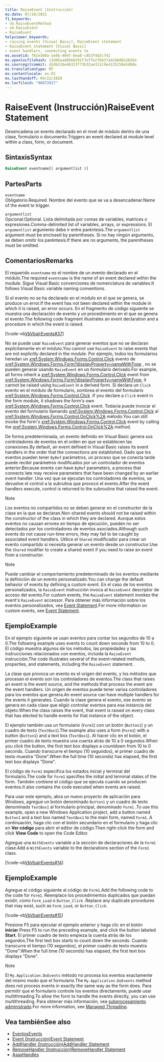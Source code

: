 ```yaml
---
title: RaiseEvent (Instrucción)
ms.date: 07/20/2015
f1_keywords:
- vb.RaiseEventMethod
- vb.RaiseEvent
- RaiseEvent
helpviewer_keywords:
- raising events [Visual Basic], RaiseEvent statement
- RaiseEvent statement [Visual Basic]
- event handlers, connecting events to
ms.assetid: f82e380a-1e6b-4047-bea8-c853f4d2c742
ms.openlocfilehash: 13d86aad8b68391f7effe2f6637adc68d8a3b59a
ms.sourcegitcommit: d2db216e46323f73b32ae312c9e4135258e5d68e
ms.translationtype: MT
ms.contentlocale: es-ES
ms.lasthandoff: 09/22/2020
ms.locfileid: "90872017"
---
```

# <a name="raiseevent-statement"></a><span data-ttu-id="5c901-102">RaiseEvent (Instrucción)</span><span class="sxs-lookup"><span data-stu-id="5c901-102">RaiseEvent Statement</span></span>

<span data-ttu-id="5c901-103">Desencadena un evento declarado en el nivel de módulo dentro de una clase, formulario o documento.</span><span class="sxs-lookup"><span data-stu-id="5c901-103">Triggers an event declared at module level within a class, form, or document.</span></span>  
  
## <a name="syntax"></a><span data-ttu-id="5c901-104">Sintaxis</span><span class="sxs-lookup"><span data-stu-id="5c901-104">Syntax</span></span>  
  
```vb  
RaiseEvent eventname[( argumentlist )]  
```  
  
## <a name="parts"></a><span data-ttu-id="5c901-105">Partes</span><span class="sxs-lookup"><span data-stu-id="5c901-105">Parts</span></span>  

 `eventname`  
 <span data-ttu-id="5c901-106">Obligatorio.</span><span class="sxs-lookup"><span data-stu-id="5c901-106">Required.</span></span> <span data-ttu-id="5c901-107">Nombre del evento que se va a desencadenar.</span><span class="sxs-lookup"><span data-stu-id="5c901-107">Name of the event to trigger.</span></span>  
  
 `argumentlist`  
 <span data-ttu-id="5c901-108">Opcional.</span><span class="sxs-lookup"><span data-stu-id="5c901-108">Optional.</span></span> <span data-ttu-id="5c901-109">Lista delimitada por comas de variables, matrices o expresiones.</span><span class="sxs-lookup"><span data-stu-id="5c901-109">Comma-delimited list of variables, arrays, or expressions.</span></span> <span data-ttu-id="5c901-110">El `argumentlist` argumento debe ir entre paréntesis.</span><span class="sxs-lookup"><span data-stu-id="5c901-110">The `argumentlist` argument must be enclosed by parentheses.</span></span> <span data-ttu-id="5c901-111">Si no hay ningún argumento, se deben omitir los paréntesis.</span><span class="sxs-lookup"><span data-stu-id="5c901-111">If there are no arguments, the parentheses must be omitted.</span></span>  
  
## <a name="remarks"></a><span data-ttu-id="5c901-112">Comentarios</span><span class="sxs-lookup"><span data-stu-id="5c901-112">Remarks</span></span>  

 <span data-ttu-id="5c901-113">El requerido `eventname` es el nombre de un evento declarado en el módulo.</span><span class="sxs-lookup"><span data-stu-id="5c901-113">The required `eventname` is the name of an event declared within the module.</span></span> <span data-ttu-id="5c901-114">Sigue Visual Basic convenciones de nomenclatura de variables.</span><span class="sxs-lookup"><span data-stu-id="5c901-114">It follows Visual Basic variable naming conventions.</span></span>  
  
 <span data-ttu-id="5c901-115">Si el evento no se ha declarado en el módulo en el que se genera, se produce un error.</span><span class="sxs-lookup"><span data-stu-id="5c901-115">If the event has not been declared within the module in which it is raised, an error occurs.</span></span> <span data-ttu-id="5c901-116">En el fragmento de código siguiente se muestra una declaración de evento y un procedimiento en el que se genera el evento.</span><span class="sxs-lookup"><span data-stu-id="5c901-116">The following code fragment illustrates an event declaration and a procedure in which the event is raised.</span></span>  
  
 [!code-vb[VbVbalrEvents#37](~/samples/snippets/visualbasic/VS_Snippets_VBCSharp/VbVbalrEvents/VB/Class1.vb#37)]  
  
 <span data-ttu-id="5c901-117">No se puede usar `RaiseEvent` para generar eventos que no se declaran explícitamente en el módulo.</span><span class="sxs-lookup"><span data-stu-id="5c901-117">You cannot use `RaiseEvent` to raise events that are not explicitly declared in the module.</span></span> <span data-ttu-id="5c901-118">Por ejemplo, todos los formularios heredan un <xref:System.Windows.Forms.Control.Click> evento de <xref:System.Windows.Forms.Form?displayProperty=nameWithType> , no se pueden generar usando `RaiseEvent` en un formulario derivado.</span><span class="sxs-lookup"><span data-stu-id="5c901-118">For example, all forms inherit a <xref:System.Windows.Forms.Control.Click> event from <xref:System.Windows.Forms.Form?displayProperty=nameWithType>, it cannot be raised using `RaiseEvent` in a derived form.</span></span> <span data-ttu-id="5c901-119">Si declara un `Click` evento en el módulo de formulario, sombrea el evento del formulario <xref:System.Windows.Forms.Control.Click> .</span><span class="sxs-lookup"><span data-stu-id="5c901-119">If you declare a `Click` event in the form module, it shadows the form's own <xref:System.Windows.Forms.Control.Click> event.</span></span> <span data-ttu-id="5c901-120">Todavía puede invocar el evento del formulario llamando <xref:System.Windows.Forms.Control.Click> al <xref:System.Windows.Forms.Control.OnClick%2A> método.</span><span class="sxs-lookup"><span data-stu-id="5c901-120">You can still invoke the form's <xref:System.Windows.Forms.Control.Click> event by calling the <xref:System.Windows.Forms.Control.OnClick%2A> method.</span></span>  
  
 <span data-ttu-id="5c901-121">De forma predeterminada, un evento definido en Visual Basic genera sus controladores de eventos en el orden en que se establecen las conexiones.</span><span class="sxs-lookup"><span data-stu-id="5c901-121">By default, an event defined in Visual Basic raises its event handlers in the order that the connections are established.</span></span> <span data-ttu-id="5c901-122">Dado que los eventos pueden tener `ByRef` parámetros, un proceso que se conecta tarde puede recibir parámetros modificados por un controlador de eventos anterior.</span><span class="sxs-lookup"><span data-stu-id="5c901-122">Because events can have `ByRef` parameters, a process that connects late may receive parameters that have been changed by an earlier event handler.</span></span> <span data-ttu-id="5c901-123">Una vez que se ejecutan los controladores de eventos, se devuelve el control a la subrutina que provocó el evento.</span><span class="sxs-lookup"><span data-stu-id="5c901-123">After the event handlers execute, control is returned to the subroutine that raised the event.</span></span>  
  
> [!NOTE]
> <span data-ttu-id="5c901-124">Los eventos no compartidos no se deben generar en el constructor de la clase en la que se declaran.</span><span class="sxs-lookup"><span data-stu-id="5c901-124">Non-shared events should not be raised within the constructor of the class in which they are declared.</span></span> <span data-ttu-id="5c901-125">Aunque estos eventos no causan errores en tiempo de ejecución, pueden no ser detectados por los controladores de eventos asociados.</span><span class="sxs-lookup"><span data-stu-id="5c901-125">Although such events do not cause run-time errors, they may fail to be caught by associated event handlers.</span></span> <span data-ttu-id="5c901-126">Utilice el `Shared` modificador para crear un evento compartido si necesita generar un evento desde un constructor.</span><span class="sxs-lookup"><span data-stu-id="5c901-126">Use the `Shared` modifier to create a shared event if you need to raise an event from a constructor.</span></span>  
  
> [!NOTE]
> <span data-ttu-id="5c901-127">Puede cambiar el comportamiento predeterminado de los eventos mediante la definición de un evento personalizado.</span><span class="sxs-lookup"><span data-stu-id="5c901-127">You can change the default behavior of events by defining a custom event.</span></span> <span data-ttu-id="5c901-128">En el caso de los eventos personalizados, la `RaiseEvent` instrucción invoca al `RaiseEvent` descriptor de acceso del evento.</span><span class="sxs-lookup"><span data-stu-id="5c901-128">For custom events, the `RaiseEvent` statement invokes the event's `RaiseEvent` accessor.</span></span> <span data-ttu-id="5c901-129">Para obtener más información sobre los eventos personalizados, vea [Event Statement](event-statement.md).</span><span class="sxs-lookup"><span data-stu-id="5c901-129">For more information on custom events, see [Event Statement](event-statement.md).</span></span>  
  
## <a name="example"></a><span data-ttu-id="5c901-130">Ejemplo</span><span class="sxs-lookup"><span data-stu-id="5c901-130">Example</span></span>  

 <span data-ttu-id="5c901-131">En el ejemplo siguiente se usan eventos para contar los segundos de 10 a 0.</span><span class="sxs-lookup"><span data-stu-id="5c901-131">The following example uses events to count down seconds from 10 to 0.</span></span> <span data-ttu-id="5c901-132">El código muestra algunos de los métodos, las propiedades y las instrucciones relacionados con eventos, incluida la `RaiseEvent` instrucción.</span><span class="sxs-lookup"><span data-stu-id="5c901-132">The code illustrates several of the event-related methods, properties, and statements, including the `RaiseEvent` statement.</span></span>  
  
 <span data-ttu-id="5c901-133">La clase que provoca un evento es el origen del evento, y los métodos que procesan el evento son los controladores de eventos.</span><span class="sxs-lookup"><span data-stu-id="5c901-133">The class that raises an event is the event source, and the methods that process the event are the event handlers.</span></span> <span data-ttu-id="5c901-134">Un origen de eventos puede tener varios controladores para los eventos que genera.</span><span class="sxs-lookup"><span data-stu-id="5c901-134">An event source can have multiple handlers for the events it generates.</span></span> <span data-ttu-id="5c901-135">Cuando la clase genera el evento, ese evento se genera en cada clase que eligió controlar eventos para esa instancia del objeto.</span><span class="sxs-lookup"><span data-stu-id="5c901-135">When the class raises the event, that event is raised on every class that has elected to handle events for that instance of the object.</span></span>  
  
 <span data-ttu-id="5c901-136">El ejemplo también usa un formulario (`Form1`) con un botón (`Button1`) y un cuadro de texto (`TextBox1`).</span><span class="sxs-lookup"><span data-stu-id="5c901-136">The example also uses a form (`Form1`) with a button (`Button1`) and a text box (`TextBox1`).</span></span> <span data-ttu-id="5c901-137">Al hacer clic en el botón, el primer cuadro de texto muestra una cuenta atrás de 10 a 0 segundos.</span><span class="sxs-lookup"><span data-stu-id="5c901-137">When you click the button, the first text box displays a countdown from 10 to 0 seconds.</span></span> <span data-ttu-id="5c901-138">Cuando transcurre el tiempo (10 segundos), el primer cuadro de texto muestra "Done".</span><span class="sxs-lookup"><span data-stu-id="5c901-138">When the full time (10 seconds) has elapsed, the first text box displays "Done".</span></span>  
  
 <span data-ttu-id="5c901-139">El código de `Form1` especifica los estados inicial y terminal del formulario.</span><span class="sxs-lookup"><span data-stu-id="5c901-139">The code for `Form1` specifies the initial and terminal states of the form.</span></span> <span data-ttu-id="5c901-140">También contiene el código que se ejecuta cuando se producen eventos.</span><span class="sxs-lookup"><span data-stu-id="5c901-140">It also contains the code executed when events are raised.</span></span>  
  
 <span data-ttu-id="5c901-141">Para usar este ejemplo, abra un nuevo proyecto de aplicación para Windows, agregue un botón denominado `Button1` y un cuadro de texto denominado `TextBox1` al formulario principal, denominado `Form1` .</span><span class="sxs-lookup"><span data-stu-id="5c901-141">To use this example, open a new Windows Application project, add a button named `Button1` and a text box named `TextBox1` to the main form, named `Form1`.</span></span> <span data-ttu-id="5c901-142">A continuación, haga clic con el botón secundario en el formulario y haga clic en **Ver código** para abrir el editor de código.</span><span class="sxs-lookup"><span data-stu-id="5c901-142">Then right-click the form and click **View Code** to open the Code Editor.</span></span>  
  
 <span data-ttu-id="5c901-143">Agregue una `WithEvents` variable a la sección de declaraciones de la `Form1` clase.</span><span class="sxs-lookup"><span data-stu-id="5c901-143">Add a `WithEvents` variable to the declarations section of the `Form1` class.</span></span>  
  
 [!code-vb[VbVbalrEvents#14](~/samples/snippets/visualbasic/VS_Snippets_VBCSharp/VbVbalrEvents/VB/Class1.vb#14)]  
  
## <a name="example"></a><span data-ttu-id="5c901-144">Ejemplo</span><span class="sxs-lookup"><span data-stu-id="5c901-144">Example</span></span>  

 <span data-ttu-id="5c901-145">Agregue el código siguiente al código de `Form1`.</span><span class="sxs-lookup"><span data-stu-id="5c901-145">Add the following code to the code for `Form1`.</span></span> <span data-ttu-id="5c901-146">Reemplace los procedimientos duplicados que puedan existir, como `Form_Load` o `Button_Click` .</span><span class="sxs-lookup"><span data-stu-id="5c901-146">Replace any duplicate procedures that may exist, such as `Form_Load`, or `Button_Click`.</span></span>  
  
 [!code-vb[VbVbalrEvents#15](~/samples/snippets/visualbasic/VS_Snippets_VBCSharp/VbVbalrEvents/VB/Class1.vb#15)]  
  
 <span data-ttu-id="5c901-147">Presione F5 para ejecutar el ejemplo anterior y haga clic en el botón **iniciar**.</span><span class="sxs-lookup"><span data-stu-id="5c901-147">Press F5 to run the preceding example, and click the button labeled **Start**.</span></span> <span data-ttu-id="5c901-148">El primer cuadro de texto empieza la cuenta atrás de los segundos.</span><span class="sxs-lookup"><span data-stu-id="5c901-148">The first text box starts to count down the seconds.</span></span> <span data-ttu-id="5c901-149">Cuando transcurre el tiempo (10 segundos), el primer cuadro de texto muestra "Done".</span><span class="sxs-lookup"><span data-stu-id="5c901-149">When the full time (10 seconds) has elapsed, the first text box displays "Done".</span></span>  
  
> [!NOTE]
> <span data-ttu-id="5c901-150">El `My.Application.DoEvents` método no procesa los eventos exactamente del mismo modo que el formulario.</span><span class="sxs-lookup"><span data-stu-id="5c901-150">The `My.Application.DoEvents` method does not process events in exactly the same way as the form does.</span></span> <span data-ttu-id="5c901-151">Para permitir que el formulario controle los eventos directamente, puede usar multithreading.</span><span class="sxs-lookup"><span data-stu-id="5c901-151">To allow the form to handle the events directly, you can use multithreading.</span></span> <span data-ttu-id="5c901-152">Para obtener más información, vea [subprocesamiento administrado](../../../standard/threading/index.md).</span><span class="sxs-lookup"><span data-stu-id="5c901-152">For more information, see [Managed Threading](../../../standard/threading/index.md).</span></span>  
  
## <a name="see-also"></a><span data-ttu-id="5c901-153">Vea también</span><span class="sxs-lookup"><span data-stu-id="5c901-153">See also</span></span>

- [<span data-ttu-id="5c901-154">Eventos</span><span class="sxs-lookup"><span data-stu-id="5c901-154">Events</span></span>](../../programming-guide/language-features/events/index.md)
- [<span data-ttu-id="5c901-155">Event (Instrucción)</span><span class="sxs-lookup"><span data-stu-id="5c901-155">Event Statement</span></span>](event-statement.md)
- [<span data-ttu-id="5c901-156">AddHandler (Instrucción)</span><span class="sxs-lookup"><span data-stu-id="5c901-156">AddHandler Statement</span></span>](addhandler-statement.md)
- [<span data-ttu-id="5c901-157">RemoveHandler (Instrucción)</span><span class="sxs-lookup"><span data-stu-id="5c901-157">RemoveHandler Statement</span></span>](removehandler-statement.md)
- [<span data-ttu-id="5c901-158">Asas</span><span class="sxs-lookup"><span data-stu-id="5c901-158">Handles</span></span>](handles-clause.md)
